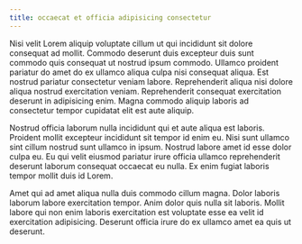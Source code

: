 ```yaml
---
title: occaecat et officia adipisicing consectetur
---
```


Nisi velit Lorem aliquip voluptate cillum ut qui incididunt sit dolore consequat ad mollit. Commodo deserunt duis excepteur duis sunt commodo quis consequat ut nostrud ipsum commodo. Ullamco proident pariatur do amet do ex ullamco aliqua culpa nisi consequat aliqua. Est nostrud pariatur consectetur veniam labore. Reprehenderit aliqua nisi dolore aliqua nostrud exercitation veniam. Reprehenderit consequat exercitation deserunt in adipisicing enim. Magna commodo aliquip laboris ad consectetur tempor cupidatat elit est aute aliquip.

Nostrud officia laborum nulla incididunt qui et aute aliqua est laboris. Proident mollit excepteur incididunt sit tempor id enim eu. Nisi sunt ullamco sint cillum nostrud sunt ullamco in ipsum. Nostrud labore amet id esse dolor culpa eu. Eu qui velit eiusmod pariatur irure officia ullamco reprehenderit deserunt laborum consequat occaecat eu nulla. Ex enim fugiat laboris tempor mollit duis id Lorem.

Amet qui ad amet aliqua nulla duis commodo cillum magna. Dolor laboris laborum labore exercitation tempor. Anim dolor quis nulla sit laboris. Mollit labore qui non enim laboris exercitation est voluptate esse ea velit id exercitation adipisicing. Deserunt officia irure do ex ullamco amet ea quis ut deserunt.
